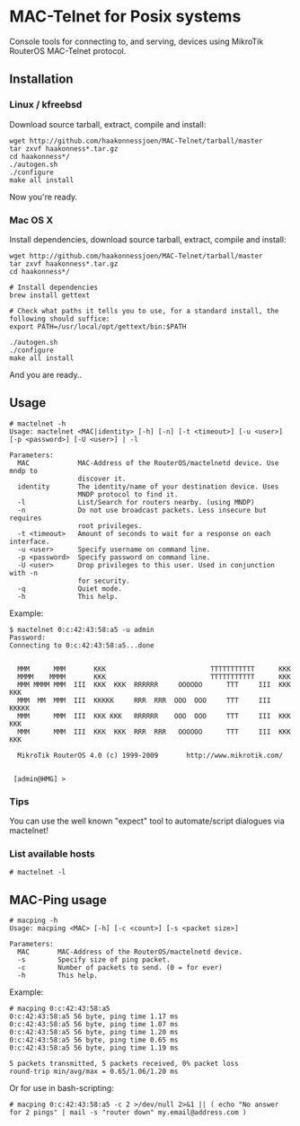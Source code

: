 MAC-Telnet for Posix systems
============================

Console tools for connecting to, and serving, devices using MikroTik RouterOS MAC-Telnet protocol.

Installation
------------

### Linux / kfreebsd ###

Download source tarball, extract, compile and install:

    wget http://github.com/haakonnessjoen/MAC-Telnet/tarball/master
    tar zxvf haakonness*.tar.gz
    cd haakonness*/
    ./autogen.sh
    ./configure
    make all install

Now you're ready.

### Mac OS X ###

Install dependencies, download source tarball, extract, compile and install:

    wget http://github.com/haakonnessjoen/MAC-Telnet/tarball/master
    tar zxvf haakonness*.tar.gz
    cd haakonness*/
    
    # Install dependencies
    brew install gettext
    
    # Check what paths it tells you to use, for a standard install, the following should suffice:
    export PATH=/usr/local/opt/gettext/bin:$PATH
    
    ./autogen.sh
    ./configure
    make all install

And you are ready..

Usage
-----

    # mactelnet -h
    Usage: mactelnet <MAC|identity> [-h] [-n] [-t <timeout>] [-u <user>] [-p <password>] [-U <user>] | -l
    
    Parameters:
      MAC            MAC-Address of the RouterOS/mactelnetd device. Use mndp to
                     discover it.
      identity       The identity/name of your destination device. Uses
                     MNDP protocol to find it.
      -l             List/Search for routers nearby. (using MNDP)
      -n             Do not use broadcast packets. Less insecure but requires
                     root privileges.
      -t <timeout>   Amount of seconds to wait for a response on each interface.
      -u <user>      Specify username on command line.
      -p <password>  Specify password on command line.
      -U <user>      Drop privileges to this user. Used in conjunction with -n
                     for security.
      -q             Quiet mode.
      -h             This help.

Example:

    $ mactelnet 0:c:42:43:58:a5 -u admin
    Password: 
    Connecting to 0:c:42:43:58:a5...done
    
    
      MMM      MMM       KKK                          TTTTTTTTTTT      KKK
      MMMM    MMMM       KKK                          TTTTTTTTTTT      KKK
      MMM MMMM MMM  III  KKK  KKK  RRRRRR     OOOOOO      TTT     III  KKK  KKK
      MMM  MM  MMM  III  KKKKK     RRR  RRR  OOO  OOO     TTT     III  KKKKK
      MMM      MMM  III  KKK KKK   RRRRRR    OOO  OOO     TTT     III  KKK KKK
      MMM      MMM  III  KKK  KKK  RRR  RRR   OOOOOO      TTT     III  KKK  KKK
    
      MikroTik RouterOS 4.0 (c) 1999-2009       http://www.mikrotik.com/
     
     
     [admin@HMG] >

### Tips

You can use the well known "expect" tool to automate/script dialogues via mactelnet!

### List available hosts ###

    # mactelnet -l

MAC-Ping usage
--------------

    # macping -h
    Usage: macping <MAC> [-h] [-c <count>] [-s <packet size>]
    
    Parameters:
      MAC       MAC-Address of the RouterOS/mactelnetd device.
      -s        Specify size of ping packet.
      -c        Number of packets to send. (0 = for ever)
      -h        This help.

Example:

    # macping 0:c:42:43:58:a5
    0:c:42:43:58:a5 56 byte, ping time 1.17 ms
    0:c:42:43:58:a5 56 byte, ping time 1.07 ms
    0:c:42:43:58:a5 56 byte, ping time 1.20 ms
    0:c:42:43:58:a5 56 byte, ping time 0.65 ms
    0:c:42:43:58:a5 56 byte, ping time 1.19 ms
    
    5 packets transmitted, 5 packets received, 0% packet loss
    round-trip min/avg/max = 0.65/1.06/1.20 ms

Or for use in bash-scripting:

    # macping 0:c:42:43:58:a5 -c 2 >/dev/null 2>&1 || ( echo "No answer for 2 pings" | mail -s "router down" my.email@address.com )
